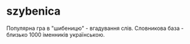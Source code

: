 # szybenica
Популярна гра в "шибеницю" - вгадування слів. Словникова база - близько 1000 іменників українською.
